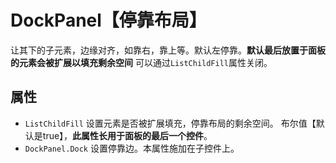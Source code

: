 # DockPanel【停靠布局】

让其下的子元素，边缘对齐，如靠右，靠上等。默认左停靠。**默认最后放置于面板的元素会被扩展以填充剩余空间** 可以通过`ListChildFill`属性关闭。

## 属性

- `ListChildFill` 设置元素是否被扩展填充，停靠布局的剩余空间。 布尔值【默认是true】，**此属性长用于面板的最后一个控件**。
- `DockPanel.Dock` 设置停靠边。本属性施加在子控件上。
